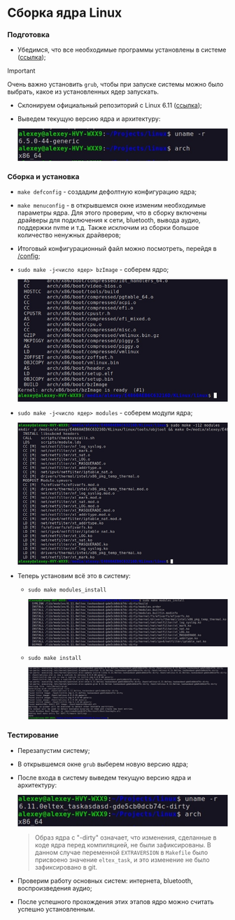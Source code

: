 # Сборка ядра Linux

### Подготовка

- Убедимся, что все необходимые программы установлены в системе ([ссылка](https://www.kernel.org/doc/html/latest/process/changes.html#));

> [!IMPORTANT]  
> Очень важно установить `grub`, чтобы при запуске системы можно было выбрать, какое из установленных ядер запускать.

- Склонируем официальный репозиторий с Linux 6.11 ([ссылка](https://github.com/torvalds/linux/tree/98f7e32f20d28ec452afb208f9cffc08448a2652));
- Выведем текущую версию ядра и архитектуру:

    ![uname](/img/6.5.0.jpg)

### Сборка и установка

- `make defconfig` - создадим дефолтную конфигурацию ядра;
- `make menuconfig` - в открывшемся окне изменим необходимые параметры ядра. Для этого проверим, что в сборку включены драйверы для подключения к сети, bluetooth, вывода аудио, поддержки nvme и т.д. Также исключим из сборки большое количество ненужных драйверов;
- Итоговый конфигурационный файл можно посмотреть, перейдя в [/config](https://github.com/EltexEmbeddedC/kernel-building/blob/main/config/.config);
- `sudo make -j<число ядер> bzImage` - соберем ядро;

    ![сборка ядра](/img/bzImage.jpg)
- `sudo make -j<число ядер> modules` - соберем модули ядра;

    ![сборка модулей](/img/modules.jpg)
- Теперь установим всё это в систему:
    - `sudo make modules_install`

        ![установка модулей](/img/modules_install.jpg)

    - `sudo make install`

        ![установка](/img/install.jpg)

### Тестирование

- Перезапустим систему;
- В открывшемся окне `grub` выберем новую версию ядра;
- После входа в систему выведем текущую версию ядра и архитектуру:

    ![uname](/img/6.11.0.jpg)

    > Образ ядра с "-dirty" означает, что изменения, сделанные в коде ядра перед компиляцией, не были зафиксированы. В данном случае переменной `EXTRAVERSION` в `Makefile` было присвоено значение `eltex_task`, и это изменение не было зафиксировано в git.
- Проверим работу основных систем: интернета, bluetooth, воспроизведения аудио;
- После успешного прохождения этих этапов ядро можно считать успешно установленным.
